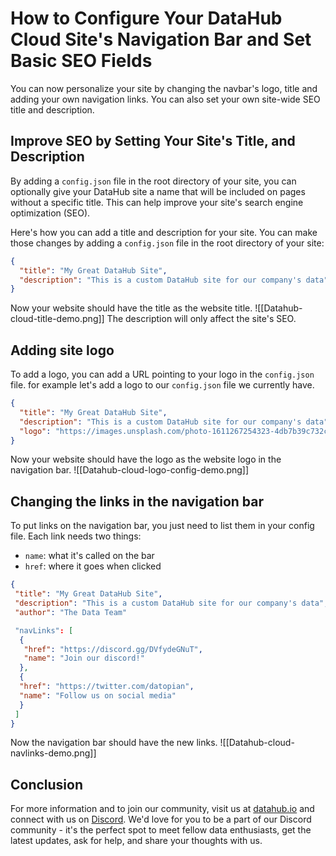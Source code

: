 # How to Configure Your DataHub Cloud Site's Navigation Bar and Set Basic SEO Fields

You can now personalize your site by changing the navbar's logo, title and adding your own navigation links. You can also set your own site-wide SEO title and description.

## Improve SEO by Setting Your Site's Title, and Description

By adding a `config.json` file in the root directory of your site, you can optionally give your DataHub site a name that will be included on pages without a specific title. This can help improve your site's search engine optimization (SEO).

Here's how you can add a title and description for your site. You can make those changes by adding a `config.json` file in the root directory of your site:

```json
{
  "title": "My Great DataHub Site",
  "description": "This is a custom DataHub site for our company's data",
}
```

Now your website should have the title as the website title.
![[Datahub-cloud-title-demo.png]]
The description will only affect the site's SEO.

## Adding site logo

To add a logo, you can add a URL pointing to your logo in the `config.json` file. for example let's add a logo to our `config.json` file we currently have.

```json
{
  "title": "My Great DataHub Site",
  "description": "This is a custom DataHub site for our company's data",
  "logo": "https://images.unsplash.com/photo-1611267254323-4db7b39c732c?q=80&w=2848&auto=format&fit=crop&ixlib=rb-4.0.3&ixid=M3wxMjA3fDB8MHxwaG90by1wYWdlfHx8fGVufDB8fHx8fA%3D%3D"
}
```

Now your website should have the logo as the website logo in the navigation bar.
![[Datahub-cloud-logo-config-demo.png]]

## Changing the links in the navigation bar

To put links on the navigation bar, you just need to list them in your config file. Each link needs two things:

- `name`: what it's called on the bar
- `href`: where it goes when clicked

```json
{
 "title": "My Great DataHub Site",
 "description": "This is a custom DataHub site for our company's data",
 "author": "The Data Team"

 "navLinks": [
  {
   "href": "https://discord.gg/DVfydeGNuT",
   "name": "Join our discord!"
  }, 
  {
  "href": "https://twitter.com/datopian",
  "name": "Follow us on social media"
  }
 ]
}
```

Now the navigation bar should have the new links.
![[Datahub-cloud-navlinks-demo.png]]

## Conclusion
For more information and to join our community, visit us at [datahub.io](datahub.io) and connect with us on [Discord](https://discord.gg/DVfydeGNuT). We'd love for you to be a part of our Discord community - it's the perfect spot to meet fellow data enthusiasts, get the latest updates, ask for help, and share your thoughts with us.
